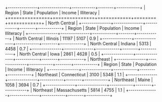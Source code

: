 +---------------+---------------+------------+--------+------------+
| Region        | State         | Population | Income | Illiteracy |
+===============+===============+============+========+============+
| North Central                                                    |
+---------------+---------------+------------+--------+------------+
| Region        | State         | Population | Income | Illiteracy |
+---------------+---------------+------------+--------+------------+
| North Central | Illinois      | 11197      | 5107   | 0.9        |
+---------------+---------------+------------+--------+------------+
| North Central | Indiana       | 5313       | 4458   | 0.7        |
+---------------+---------------+------------+--------+------------+
| North Central | Iowa          | 2861       | 4628   | 0.5        |
+---------------+---------------+------------+--------+------------+
| Northeast                                                        |
+---------------+---------------+------------+--------+------------+
| Region        | State         | Population | Income | Illiteracy |
+---------------+---------------+------------+--------+------------+
| Northeast     | Connecticut   | 3100       | 5348   | 1.1        |
+---------------+---------------+------------+--------+------------+
| Northeast     | Maine         | 1058       | 3694   | 0.7        |
+---------------+---------------+------------+--------+------------+
| Northeast     | Massachusetts | 5814       | 4755   | 1.1        |
+---------------+---------------+------------+--------+------------+ 
